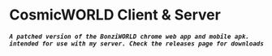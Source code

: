 # CosmicWORLD Client & Server
***``A patched version of the BonziWORLD chrome web app and mobile apk. intended for use with my server.
Check the releases page for downloads``***

